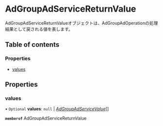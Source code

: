 # AdGroupAdServiceReturnValue


<div lang=\"ja\">AdGroupAdServiceReturnValueオブジェクトは、AdGroupAdOperationの処理結果として戻される値を表します。</div> 

## Table of contents

### Properties

- [values](adgroupadservicereturnvalue.md#values)

## Properties

### values

• `Optional` **values**: ``null`` \| [*AdGroupAdServiceValue*](adgroupadservicevalue.md)[]

**`memberof`** AdGroupAdServiceReturnValue
